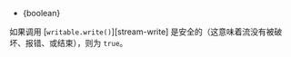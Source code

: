 <!-- YAML
added: v11.4.0
-->

* {boolean}

如果调用 [`writable.write()`][stream-write] 是安全的（这意味着流没有被破坏、报错、或结束），则为 `true`。

